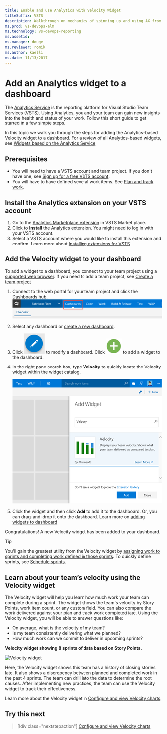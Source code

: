```yaml
---
title: Enable and use Analytics with Velocity Widget
titleSuffix: VSTS
description: Walkthrough on mechanics of spinning up and using AX from E2E.
ms.prod: vs-devops-alm
ms.technology: vs-devops-reporting
ms.assetid: 
ms.manager: douge
ms.reviewer: romik
ms.author: kaelli
ms.date: 11/13/2017
---
```


# Add an Analytics widget to a dashboard
 
The [Analytics Service](../analytics/what-is-analytics.md) is the reporting platform for Visual Studio Team Services (VSTS). 
Using Analytics, you and your team can gain new insights into the health and status of your work.
Follow this short guide to get started in a few simple steps.

In this topic we walk you through the steps for adding the Analytics-based Velocity widget to a dashboard. For a review of all Analytics-based widgets, see [Widgets based on the Analytics Service](analytics-widgets-vsts.md) 


## Prerequisites

- You will need to have a VSTS account and team project. If you don't have one, see [Sign up for a free VSTS account](../../user-guide/sign-up-invite-teammates.md).
- You will have to have defined several work items. See [Plan and track work](../../user-guide/plan-track-work.md). 

   

## Install the Analytics extension on your VSTS account
1.	Go to the [Analytics Marketplace extension](https://marketplace.visualstudio.com/items?itemName=ms.vss-analytics) in VSTS Market place. 
0.	Click to **Install** the Analytics extension. You might need to log in with your VSTS account.
0. Select a VSTS account where you would like to install this extension and confirm. Learn more about [Installing extensions for VSTS](../../marketplace/install-vsts-extension.md).


## Add the Velocity widget to your dashboard 

To add a widget to a dashboard, you connect to your team project using a [supported web browser](../../tfs-server/requirements.md#supported-browsers). If you need to add a team project, see [Create a team project](../../accounts/create-team-project.md)

1. Connect to the web portal for your team project and click the Dashboards hub.  
	![Open the Dashboards hub](../dashboards/_img/dashboards-go-to.png)

0. Select any dashboard or [create a new dashboard](../dashboards.md).  

0. Click ![Edit dashboard icon](../dashboards/_img/edit-dashboard-icon.png) to modify a dashboard. Click ![add a widget icon](../dashboards/_img/add-widget-icon.png) to add a widget to the dashboard.  

0. In the right pane search box, type **Velocity** to quickly locate the Velocity widget within the widget catalog.  

	![velocity-in-widget-catalog](./_img/Velocity-in-widget-catalog.png)

0. Click the widget and then click **Add** to add it to the dashboard. Or, you can drag-and-drop it onto the dashboard. Learn more on [adding widgets to dashboard](../add-widget-to-dashboard.md)

Congratulations! A new Velocity widget has been added to your dashboard. 

> [!TIP]  
> You'll gain the greatest utility from the Velocity widget by [assigning work to sprints and completing work defined in those sprints](../../work/scrum/sprint-planning.md). To quickly define sprints, see [Schedule sprints](../../work/scrum/define-sprints.md). 
 


##  Learn about your team’s velocity using the Velocity widget 

The Velocity widget will help you learn how much work your team can complete during a sprint. The widget shows the team's velocity by Story Points, work item count, or any custom field. You can also compare the work delivered against your plan and track work completed late. Using the Velocity widget, you will be able to answer questions like:
* On average, what is the velocity of my team?
* Is my team consistently delivering what we planned?
* How much work can we commit to deliver in upcoming sprints? 

**Velocity widget showing 8 sprints of data based on Story Points.**

![Velocity widget](./_img/commerce-team-velocity-eight-iterations.png) 

Here, the Velocity widget shows this team has a history of closing stories late. It also shows a discrepency between planned and completed work in the past 4 sprints. The team can drill into the data to determine the root causes. After implementing new practices, the team can use the Velocity widget to track their effectiveness.

Learn more about the Velocity widget in [Configure and view Velocity charts](./team-velocity.md).  


## Try this next
> [!div class="nextstepaction"]
> [Configure and view Velocity charts](team-velocity.md?toc=/vsts/report/analytics/toc.json&bc=/vsts/report/analytics/breadcrumb/toc.json)